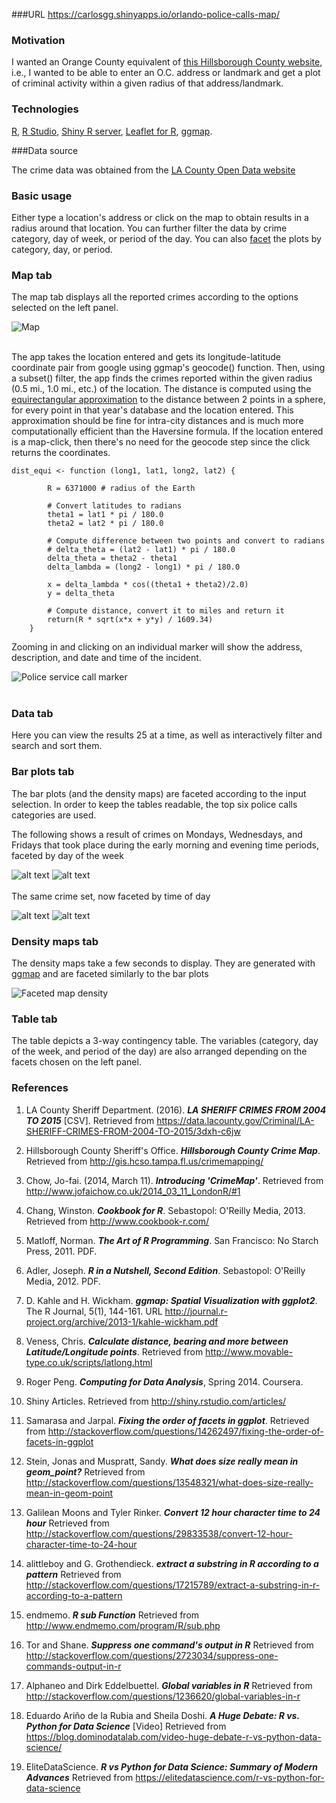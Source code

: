 ###URL
https://carlosgg.shinyapps.io/orlando-police-calls-map/

### Motivation

I wanted an Orange County equivalent of [this Hillsborough County website](http://gis.hcso.tampa.fl.us/PublicGIS/CrimeMapping/), i.e., 
I wanted to be able to enter an O.C. address or landmark and get a plot of criminal activity within a given radius of that address/landmark.

### Technologies

[R](https://leanpub.com/rprogramming), [R Studio](https://www.rstudio.com/), [Shiny R server](http://shiny.rstudio.com/articles/), [Leaflet for R](http://rstudio.github.io/leaflet/), [ggmap](https://journal.r-project.org/archive/2013-1/kahle-wickham.pdf).

###Data source

The crime data was obtained from the [LA County Open Data website](https://data.lacounty.gov/Criminal/LA-SHERIFF-CRIMES-FROM-2004-TO-2015/3dxh-c6jw)

### Basic usage

Either type a location's address or click on the map to obtain results in a radius around that location.
You can further filter the data by crime category, day of week, or period of the day.
You can also [facet](http://www.cookbook-r.com/Graphs/Facets_(ggplot2)/) the plots by category, day, or period.

### Map tab

The map tab displays all the reported crimes according to the options selected on the left panel.

![](map.PNG "Map")
<br><br>

The app takes the location entered and gets its longitude-latitude coordinate pair from google using ggmap's geocode() function. 
Then, using a subset() filter, the app finds the crimes reported within the given radius (0.5 mi., 1.0 mi., etc.) of the location.
The distance is computed using the [equirectangular approximation](http://www.movable-type.co.uk/scripts/latlong.html) to the distance between 2 points in a sphere, for every point in that year's database and the location entered. This approximation should be fine for intra-city distances and is much more computationally efficient than the Haversine formula. If the location entered is a map-click, then there's no need for the geocode step since the click returns the coordinates.

```
dist_equi <- function (long1, lat1, long2, lat2) {
        
        R = 6371000 # radius of the Earth
        
        # Convert latitudes to radians
        theta1 = lat1 * pi / 180.0
        theta2 = lat2 * pi / 180.0
        
        # Compute difference between two points and convert to radians
        # delta_theta = (lat2 - lat1) * pi / 180.0 
        delta_theta = theta2 - theta1
        delta_lambda = (long2 - long1) * pi / 180.0
        
        x = delta_lambda * cos((theta1 + theta2)/2.0)
        y = delta_theta
        
        # Compute distance, convert it to miles and return it
        return(R * sqrt(x*x + y*y) / 1609.34)
    }
```

Zooming in and clicking on an individual marker will show the address, description, and date and time of the incident.

![](crime_marker.PNG "Police service call marker")
<br><br>

### Data tab

Here you can view the results 25 at a time, as well as interactively filter and search and sort them. 

### Bar plots tab

The bar plots (and the density maps) are faceted according to the input selection. In order to keep the tables readable, the top six police calls categories are used.

The following shows a result of crimes on Mondays, Wednesdays, and Fridays that took place during the early morning and evening time periods, faceted by day of the week

![alt text](faceted_inputs_1.PNG "Faceted inputs")  ![alt text](faceted_result_1.PNG "Faceted results")    
<br>
The same crime set, now faceted by time of day

![alt text](faceted_inputs_2.PNG "Faceted inputs")  ![alt text](faceted_result_2.PNG "Faceted results")

### Density maps tab

The density maps take a few seconds to display. They are generated with [ggmap](http://journal.r-project.org/archive/2013-1/kahle-wickham.pdf) and are faceted similarly to the bar plots

![](faceted_result_3.PNG "Faceted map density")

### Table tab

The table depicts a 3-way contingency table. The variables (category, day of the week, and period of the day) are also arranged depending on the facets chosen on the left panel.

### References

1. LA County Sheriff Department. (2016). ***LA SHERIFF CRIMES FROM 2004 TO 2015*** [CSV]. Retrieved from https://data.lacounty.gov/Criminal/LA-SHERIFF-CRIMES-FROM-2004-TO-2015/3dxh-c6jw

2. Hillsborough County Sheriff's Office. ***Hillsborough County Crime Map***. Retrieved from http://gis.hcso.tampa.fl.us/crimemapping/

3. Chow, Jo-fai. (2014, March 11). ***Introducing 'CrimeMap'***. Retrieved from http://www.jofaichow.co.uk/2014_03_11_LondonR/#1

4. Chang, Winston. ***Cookbook for R***. Sebastopol: O'Reilly Media, 2013. Retrieved from http://www.cookbook-r.com/

5. Matloff, Norman. ***The Art of R Programming***. San Francisco: No Starch Press, 2011. PDF.

6. Adler, Joseph. ***R in a Nutshell, Second Edition***. Sebastopol: O'Reilly Media, 2012. PDF.

7. D. Kahle and H. Wickham. ***ggmap: Spatial Visualization with ggplot2***. The R Journal, 5(1), 144-161. URL http://journal.r-project.org/archive/2013-1/kahle-wickham.pdf

8. Veness, Chris. ***Calculate distance, bearing and more between Latitude/Longitude points***. Retrieved from http://www.movable-type.co.uk/scripts/latlong.html

9. Roger Peng. ***Computing for Data Analysis***, Spring 2014. Coursera.

10. Shiny Articles. Retrieved from http://shiny.rstudio.com/articles/

11. Samarasa and Jarpal. ***Fixing the order of facets in ggplot***. Retrieved from http://stackoverflow.com/questions/14262497/fixing-the-order-of-facets-in-ggplot

12. Stein, Jonas and Muspratt, Sandy. ***What does size really mean in geom_point?*** Retrieved from http://stackoverflow.com/questions/13548321/what-does-size-really-mean-in-geom-point

13. Galilean Moons and Tyler Rinker. ***Convert 12 hour character time to 24 hour*** Retrieved from http://stackoverflow.com/questions/29833538/convert-12-hour-character-time-to-24-hour

14. alittleboy and G. Grothendieck. ***extract a substring in R according to a pattern*** Retrieved from http://stackoverflow.com/questions/17215789/extract-a-substring-in-r-according-to-a-pattern 

15. endmemo. ***R sub Function*** Retrieved from http://www.endmemo.com/program/R/sub.php

16. Tor and Shane. ***Suppress one command's output in R*** Retrieved from http://stackoverflow.com/questions/2723034/suppress-one-commands-output-in-r

17. Alphaneo and Dirk Eddelbuettel. ***Global variables in R*** Retrieved from http://stackoverflow.com/questions/1236620/global-variables-in-r

18. Eduardo Ariño de la Rubia and Sheila Doshi. ***A Huge Debate: R vs. Python for Data Science*** [Video] Retrieved from https://blog.dominodatalab.com/video-huge-debate-r-vs-python-data-science/

19. EliteDataScience. ***R vs Python for Data Science: Summary of Modern Advances*** Retrieved from https://elitedatascience.com/r-vs-python-for-data-science
